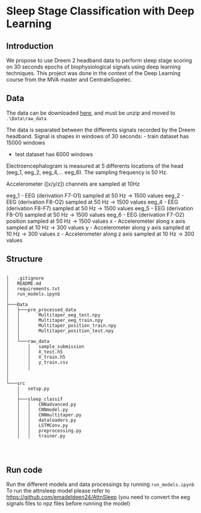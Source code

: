 # Sleep Stage Classification with Deep Learning

## Introduction

We propose to use Dreem 2 headband data to perform sleep stage scoring on 30 seconds epochs of biophysiological signals using deep learning techniques.
This project was done in the context of the Deep Learning course from the MVA master and CentraleSupelec.  


## Data

The data can be downloaded [here](https://www.kaggle.com/c/dreem-3-sleep-staging-challenge-2021/data), and must be unzip and moved to `.\Data\raw_data`

The data is separated between the differents signals recorded by the Dreem headband. Signal is shapes in windows of 30 seconds: - train dataset has 15000 windows
- test dataset has 6000 windows

Electroencephalogram is measured at 5 differents locations of the head (eeg_1, eeg_2, eeg_4,... eeg_6). The sampling frequency is 50 Hz.

Accelerometer ([x/y/z]) channels are sampled at 10Hz

eeg_1 - EEG (derivation F7-O1) sampled at 50 Hz -> 1500 values
eeg_2 - EEG (derivation F8-O2) sampled at 50 Hz -> 1500 values
eeg_4 - EEG (derivation F8-F7) sampled at 50 Hz -> 1500 values
eeg_5 - EEG (derivation F8-O1) sampled at 50 Hz -> 1500 values
eeg_6 - EEG (derivation F7-O2) position sampled at 50 Hz -> 1500 values
x - Accelerometer along x axis sampled at 10 Hz -> 300 values
y - Accelerometer along y axis sampled at 10 Hz -> 300 values
z - Accelerometer along z axis sampled at 10 Hz -> 300 values


## Structure

```

│   .gitignore
│   README.md
│   requirements.txt
│   run_models.ipynb
│   
├───Data
│   ├───pre_processed_data
│   │       Multitaper_eeg_test.npy
│   │       Multitaper_eeg_train.npy
│   │       Multitaper_position_train.npy
│   │       Multitaper_position_test.npy
│   │   
│   └───raw_data
│       │   sample_submission
│       │   X_test.h5
│       │   X_train.h5
│       │   y_train.csv
│       │   
│   
│   
└───src
    │   setup.py
    │   
    ├───sleep_classif
    │   │   CNNadvanced.py
    │   │   CNNmodel.py
    │   │   CNNmultitaper.py
    │   │   dataloaders.py
    │   │   LSTMConv.py
    │   │   preprocessing.py
    │   │   trainer.py
    

   
```

## Run code

Run the different models and data processings by running `run_models.ipynb`
To run the attnsleep model please refer to https://github.com/emadeldeen24/AttnSleep (you need to convert the eeg signals files to npz files before running the model)
